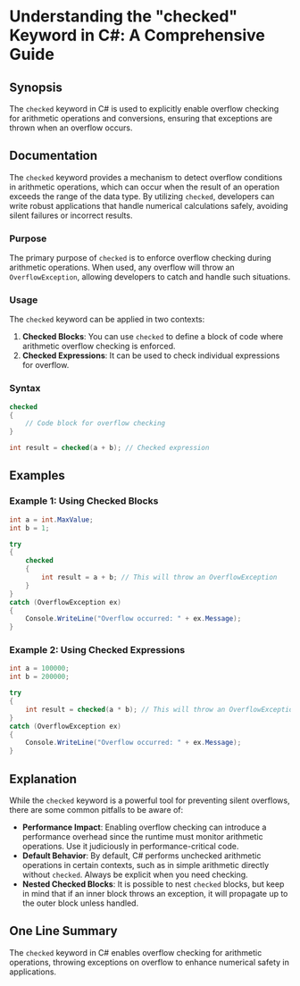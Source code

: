 <!--
Meta Description: # Understanding the "checked" Keyword in C#: A Comprehensive Guide ## Synopsis The `checked` keyword in C# is used to explicitly enable overflow check...
Meta Keywords: checked, overflow, arithmetic, int, checking
-->

# Understanding the "checked" Keyword in C#: A Comprehensive Guide

## Synopsis
The `checked` keyword in C# is used to explicitly enable overflow checking for arithmetic operations and conversions, ensuring that exceptions are thrown when an overflow occurs.

## Documentation
The `checked` keyword provides a mechanism to detect overflow conditions in arithmetic operations, which can occur when the result of an operation exceeds the range of the data type. By utilizing `checked`, developers can write robust applications that handle numerical calculations safely, avoiding silent failures or incorrect results.

### Purpose
The primary purpose of `checked` is to enforce overflow checking during arithmetic operations. When used, any overflow will throw an `OverflowException`, allowing developers to catch and handle such situations.

### Usage
The `checked` keyword can be applied in two contexts:
1. **Checked Blocks**: You can use `checked` to define a block of code where arithmetic overflow checking is enforced.
2. **Checked Expressions**: It can be used to check individual expressions for overflow.

### Syntax
```csharp
checked
{
    // Code block for overflow checking
}

int result = checked(a + b); // Checked expression
```

## Examples

### Example 1: Using Checked Blocks
```csharp
int a = int.MaxValue;
int b = 1;

try
{
    checked
    {
        int result = a + b; // This will throw an OverflowException
    }
}
catch (OverflowException ex)
{
    Console.WriteLine("Overflow occurred: " + ex.Message);
}
```

### Example 2: Using Checked Expressions
```csharp
int a = 100000;
int b = 200000;

try
{
    int result = checked(a * b); // This will throw an OverflowException
}
catch (OverflowException ex)
{
    Console.WriteLine("Overflow occurred: " + ex.Message);
}
```

## Explanation
While the `checked` keyword is a powerful tool for preventing silent overflows, there are some common pitfalls to be aware of:

- **Performance Impact**: Enabling overflow checking can introduce a performance overhead since the runtime must monitor arithmetic operations. Use it judiciously in performance-critical code.
- **Default Behavior**: By default, C# performs unchecked arithmetic operations in certain contexts, such as in simple arithmetic directly without `checked`. Always be explicit when you need checking.
- **Nested Checked Blocks**: It is possible to nest `checked` blocks, but keep in mind that if an inner block throws an exception, it will propagate up to the outer block unless handled.

## One Line Summary
The `checked` keyword in C# enables overflow checking for arithmetic operations, throwing exceptions on overflow to enhance numerical safety in applications.